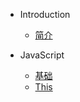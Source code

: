 * Introduction
    * [简介](README.md)

* JavaScript
    * [基础](/web/base.md)
    * [This](/web/this.md)

